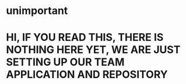 # unimportant


# HI, IF YOU READ THIS, THERE IS NOTHING HERE YET, WE ARE JUST SETTING UP OUR TEAM APPLICATION AND REPOSITORY
